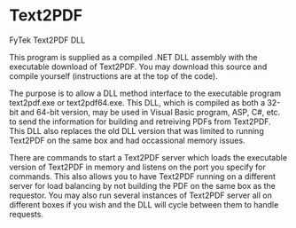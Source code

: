 # Text2PDF
FyTek Text2PDF DLL

This program is supplied as a compiled .NET DLL assembly with the executable download of Text2PDF.  You may download this source and compile yourself (instructions are at the top of the code).

The purpose is to allow a DLL method interface to the executable program text2pdf.exe or text2pdf64.exe.  This DLL, which is compiled as both a 32-bit and 64-bit version, may be used in Visual Basic program, ASP, C#, etc. to send the information for building and retreiving PDFs from Text2PDF.  This DLL also replaces the old DLL version that was limited to running Text2PDF on the same box and had occassional memory issues.

There are commands to start a Text2PDF server which loads the executable version of Text2PDF in memory and listens on the port you specify for commands.  This also allows you to have Text2PDF running on a different server for load balancing by not building the PDF on the same box as the requestor.  You may also run several instances of Text2PDF server all on different boxes if you wish and the DLL will cycle between them to handle requests.
